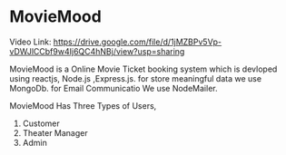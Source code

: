 # MovieMood

Video Link: https://drive.google.com/file/d/1jMZBPv5Vp-vDWJlCCbf9w4Ij6QC4hNBj/view?usp=sharing

MovieMood is a Online Movie Ticket booking system which is devloped using reactjs, Node.js ,Express.js.
for store meaningful data we use MongoDb.
for Email Communicatio We use NodeMailer.

MovieMood Has Three Types of Users,
  1) Customer 
  2) Theater Manager
  3) Admin

